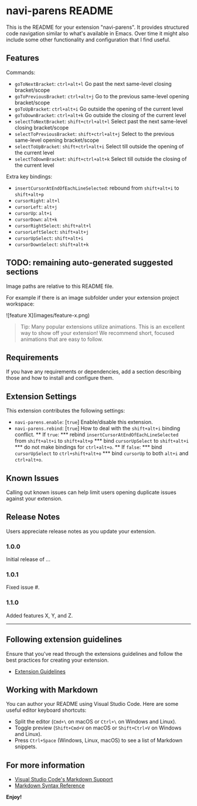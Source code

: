 # navi-parens README

This is the README for your extension "navi-parens". It provides structured code navigation similar to what's available in Emacs.
Over time it might also include some other functionality and configuration that I find useful.

## Features

Commands:
* `goToNextBracket`: `ctrl+alt+l` Go past the next same-level closing bracket/scope
* `goToPreviousBracket`: `ctrl+alt+j` Go to the previous same-level opening bracket/scope
* `goToUpBracket`: `ctrl+alt+i` Go outside the opening of the current level
* `goToDownBracket`: `ctrl+alt+k` Go outside the closing of the current level
* `selectToNextBracket`: `shift+ctrl+alt+l` Select past the next same-level closing bracket/scope
* `selectToPreviousBracket`: `shift+ctrl+alt+j` Select to the previous same-level opening bracket/scope
* `selectToUpBracket`: `shift+ctrl+alt+i` Select till outside the opening of the current level
* `selectToDownBracket`: `shift+ctrl+alt+k` Select till outside the closing of the current level

Extra key bindings:
* `insertCursorAtEndOfEachLineSelected`: rebound from `shift+alt+i` to `shift+alt+p`
* `cursorRight`: `alt+l`
* `cursorLeft`: `alt+j`
* `cursorUp`: `alt+i`
* `cursorDown`: `alt+k`
* `cursorRightSelect`: `shift+alt+l`
* `cursorLeftSelect`: `shift+alt+j`
* `cursorUpSelect`: `shift+alt+i`
* `cursorDownSelect`: `shift+alt+k`

## TODO: remaining auto-generated suggested sections

Image paths are relative to this README file.

For example if there is an image subfolder under your extension project workspace:

\!\[feature X\]\(images/feature-x.png\)

> Tip: Many popular extensions utilize animations. This is an excellent way to show off your extension! We recommend short, focused animations that are easy to follow.

## Requirements

If you have any requirements or dependencies, add a section describing those and how to install and configure them.

## Extension Settings

This extension contributes the following settings:

* `navi-parens.enable`: [`true`] Enable/disable this extension.
* `navi-parens.rebind`: [`true`] How to deal with the `shift+alt+i` binding conflict.
** If `true`:
*** rebind `insertCursorAtEndOfEachLineSelected` from `shift+alt+i` to `shift+alt+p`
*** bind `cursorUpSelect` to `shift+alt+i`
*** do not make bindings for `ctrl+alt+o`.
** If `false`:
*** bind `cursorUpSelect` to `ctrl+shift+alt+o`
*** bind `cursorUp` to both `alt+i` and `ctrl+alt+o`.


## Known Issues

Calling out known issues can help limit users opening duplicate issues against your extension.

## Release Notes

Users appreciate release notes as you update your extension.

### 1.0.0

Initial release of ...

### 1.0.1

Fixed issue #.

### 1.1.0

Added features X, Y, and Z.

---

## Following extension guidelines

Ensure that you've read through the extensions guidelines and follow the best practices for creating your extension.

* [Extension Guidelines](https://code.visualstudio.com/api/references/extension-guidelines)

## Working with Markdown

You can author your README using Visual Studio Code. Here are some useful editor keyboard shortcuts:

* Split the editor (`Cmd+\` on macOS or `Ctrl+\` on Windows and Linux).
* Toggle preview (`Shift+Cmd+V` on macOS or `Shift+Ctrl+V` on Windows and Linux).
* Press `Ctrl+Space` (Windows, Linux, macOS) to see a list of Markdown snippets.

## For more information

* [Visual Studio Code's Markdown Support](http://code.visualstudio.com/docs/languages/markdown)
* [Markdown Syntax Reference](https://help.github.com/articles/markdown-basics/)

**Enjoy!**
